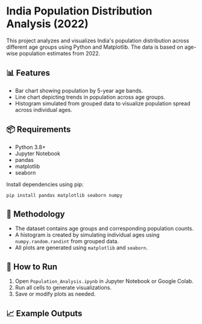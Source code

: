 # India Population Distribution Analysis (2022)

This project analyzes and visualizes India's population distribution across different age groups using Python and Matplotlib. The data is based on age-wise population estimates from 2022.

## 📊 Features

- Bar chart showing population by 5-year age bands.
- Line chart depicting trends in population across age groups.
- Histogram simulated from grouped data to visualize population spread across individual ages.

## 📦 Requirements

- Python 3.8+
- Jupyter Notebook
- pandas
- matplotlib
- seaborn
  
Install dependencies using pip:

```bash
pip install pandas matplotlib seaborn numpy
```

## 🧠 Methodology

- The dataset contains age groups and corresponding population counts.
- A histogram is created by simulating individual ages using `numpy.random.randint` from grouped data.
- All plots are generated using `matplotlib` and `seaborn`.

## 📌 How to Run

1. Open `Population_Analysis.ipynb` in Jupyter Notebook or Google Colab.
2. Run all cells to generate visualizations.
3. Save or modify plots as needed.

## 📈 Example Outputs


